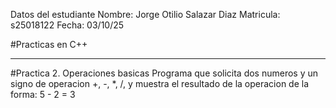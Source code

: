 Datos del estudiante
Nombre: Jorge Otilio Salazar Diaz
Matricula: s25018122
Fecha: 03/10/25

#Practicas en C++
***
#Practica 2. Operaciones basicas
Programa que solicita dos numeros y un signo de operacion
+, -, *, /, y muestra el resultado de la operacion de la forma: 5 - 2 = 3